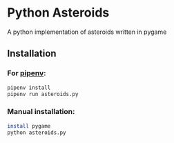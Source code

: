 # Python Asteroids

A python implementation of asteroids written in pygame

## Installation
### For [pipenv](https://pipenv.readthedocs.io/):
```bash
pipenv install
pipenv run asteroids.py
```
### Manual installation:
```bash
install pygame
python asteroids.py
```
